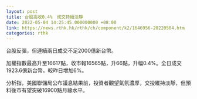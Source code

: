 ```yaml
---
layout: post
title: 台股高收0.4%　成交持續淡靜
date: 2022-05-04 14:25:45.000000000 +08:00
link: https://news.rthk.hk/rthk/ch/component/k2/1646956-20220504.htm
categories: rthk
---
```


台股反彈，但連續兩日成交不足2000億新台幣。

加權指數最高升至16617點，收市報16565點，升66點，升幅0.4%。全日成交1923.6億新台幣，較昨日增加6%。

分析指，美國聯儲局公布議息結果前，投資者觀望氣氛濃厚，交投維持淡靜，但預料後市有望突破16900點月線水平。
